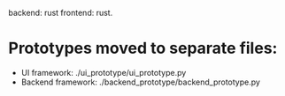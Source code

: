 backend: rust
frontend: rust.

# Prototypes moved to separate files:
- UI framework: ./ui_prototype/ui_prototype.py
- Backend framework: ./backend_prototype/backend_prototype.py

